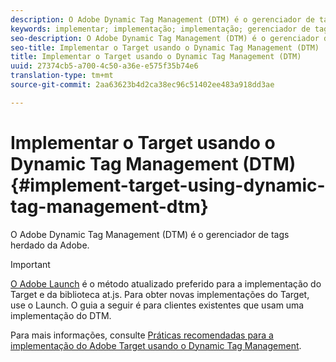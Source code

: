 ```yaml
---
description: O Adobe Dynamic Tag Management (DTM) é o gerenciador de tags herdado da Adobe.
keywords: implementar; implementação; implementação; gerenciador de tags; dtm; at.js; dynamic tag management
seo-description: O Adobe Dynamic Tag Management (DTM) é o gerenciador de tags herdado da Adobe.
seo-title: Implementar o Target usando o Dynamic Tag Management (DTM)
title: Implementar o Target usando o Dynamic Tag Management (DTM)
uuid: 27374cb5-a700-4c50-a36e-e575f35b74e6
translation-type: tm+mt
source-git-commit: 2aa63623b4d2ca38ec96c51402ee483a918dd3ae

---
```



# Implementar o Target usando o Dynamic Tag Management (DTM){#implement-target-using-dynamic-tag-management-dtm}

O Adobe Dynamic Tag Management (DTM) é o gerenciador de tags herdado da Adobe.

>[!IMPORTANT]
>
>[O Adobe Launch](../../../c-implementing-target/c-implementing-target-for-client-side-web/how-to-deployatjs/cmp-implementing-target-using-adobe-launch.md#topic_5234DDAEB0834333BD6BA1B05892FC25) é o método atualizado preferido para a implementação do Target e da biblioteca at.js. Para obter novas implementações do Target, use o Launch. O guia a seguir é para clientes existentes que usam uma implementação do DTM.

Para mais informações, consulte [Práticas recomendadas para a implementação do Adobe Target usando o Dynamic Tag Management](https://docs.adobe.com/content/help/en/dtm/implementing/overview.html).
